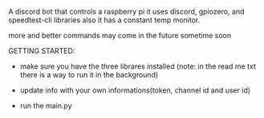 A discord bot that controls a raspberry pi it uses discord, gpiozero, and speedtest-cli libraries also it has a constant temp monitor. 

more and better commands may come in the future sometime soon



GETTING STARTED:

*  make sure you have the three librares installed (note: in the read me txt there is a way to run it in the background)

*  update info with your own informations(token, channel id and user id)

*  run the main.py
